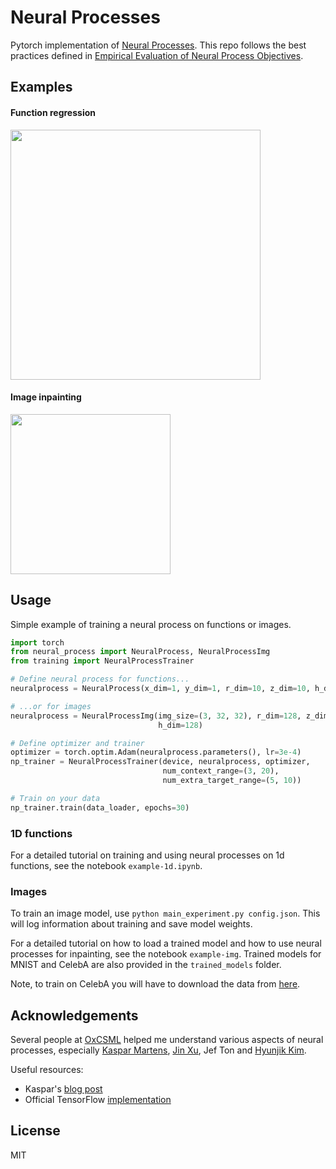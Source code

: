 # Neural Processes

Pytorch implementation of [Neural Processes](https://arxiv.org/abs/1807.01622). This repo follows the
best practices defined in [Empirical Evaluation of Neural Process Objectives](http://bayesiandeeplearning.org/2018/papers/92.pdf).

## Examples

#### Function regression

<img src="https://github.com/EmilienDupont/neural-processes/raw/master/imgs/np_1d.gif" width="400">

#### Image inpainting

<img src="https://github.com/EmilienDupont/neural-processes/raw/master/imgs/celeba.gif" width="256">

## Usage

Simple example of training a neural process on functions or images.

```python
import torch
from neural_process import NeuralProcess, NeuralProcessImg
from training import NeuralProcessTrainer

# Define neural process for functions...
neuralprocess = NeuralProcess(x_dim=1, y_dim=1, r_dim=10, z_dim=10, h_dim=10)

# ...or for images
neuralprocess = NeuralProcessImg(img_size=(3, 32, 32), r_dim=128, z_dim=128,
                                 h_dim=128)

# Define optimizer and trainer
optimizer = torch.optim.Adam(neuralprocess.parameters(), lr=3e-4)
np_trainer = NeuralProcessTrainer(device, neuralprocess, optimizer,
                                  num_context_range=(3, 20),
                                  num_extra_target_range=(5, 10))

# Train on your data
np_trainer.train(data_loader, epochs=30)
```

### 1D functions

For a detailed tutorial on training and using neural processes on 1d functions, see
the notebook `example-1d.ipynb`.

### Images

To train an image model, use `python main_experiment.py config.json`. This will log information about training and save model weights.

For a detailed tutorial on how to load a trained model and how to use neural processes for inpainting, see the notebook `example-img`. Trained models for MNIST and CelebA are also provided in the `trained_models` folder.

Note, to train on CelebA you will have to download the data from [here](http://mmlab.ie.cuhk.edu.hk/projects/CelebA.html).

## Acknowledgements

Several people at [OxCSML](https://twitter.com/oxcsml) helped me understand various aspects of neural processes, especially [Kaspar Martens](http://csml.stats.ox.ac.uk/people/martens/), [Jin Xu](http://csml.stats.ox.ac.uk/people/xu/), Jef Ton and [Hyunjik Kim](http://csml.stats.ox.ac.uk/people/kim/).

Useful resources:
* Kaspar's [blog post](https://kasparmartens.rbind.io/post/np/)
* Official TensorFlow [implementation](https://github.com/deepmind/neural-processes)

## License

MIT
